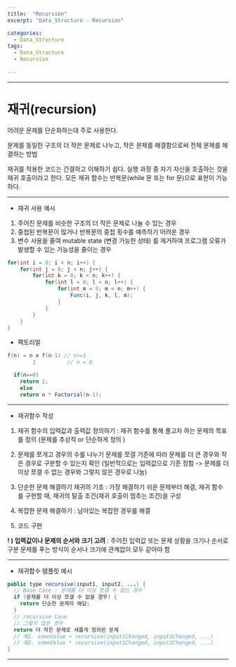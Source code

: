```yaml
---
title:  "Recursion"
excerpt: "Data_Structure - Recursion"

categories:
  - Data_Structure
tags:
  - Data_Structure
  - Recursion
  
---
```


***
**재귀(recursion)**
======

어려운 문제를 단순화하는데 주로 사용한다. 

문제를 동일한 구조의 더 작은 문제로 나누고, 
작은 문제를 해결함으로써 전체 문제를 해결하는 방법 

재귀를 적용한 코드는 간결하고 이해하기 쉽다. 
실행 과정 중 자기 자신을 호출하는 것을 재귀 호출이라고 한다. 
모든 재귀 함수는 반복문(while 문 또는 for 문)으로 표현이 가능하다. 

***

-  재귀 사용 예시


1. 주어진 문제를 비슷한 구조의 더 작은 문제로 나눌 수 있는 경우
2. 중첩된 반복문이 많거나 반복문의 중첩 횟수를 예측하기 어려운 경우
3. 변수 사용을 줄여 mutable state (변경 가능한 상태) 를 제거하여 
   프로그램 오류가 발생할 수 있는 가능성을 줄이는 경우

```java
for(int i = 0; i < n; i++) {
	for(int j = 0; j < n; j++) {
		for(int k = 0; k < n; k++) {
			for(int l = 0; l < n; l++) {
				for(int m = 0; m < n; m++) {
					Func(i, j, k, l, m);
				}
			}
		}
	}
}
```

- 팩토리얼

```java
f(n) = n x f(n-1) // n>=1
        1          // n = 0

  if(n==0)
	return 1;
    else 
	return n * Factorial(n-1);
```

***

- 재귀함수 작성 

1. 재귀 함수의 입력값과 출력값 정의하기
: 재귀 함수를 통해 풀고자 하는 문제의 목표를 정의 
  (문제를 추상적 or 단순하게 정의 )

2. 문제를 쪼개고 경우의 수를 나누기
문제를 쪼갤 기준에 따라 문제를 더 큰 경우와 작은 경우로 구분할 수 있는지 확인
(일반적으로는 입력값으로 기준 정함
-> 문제를 더 이상 쪼갤 수 없는 경우와 그렇지 않은 경우로 나눔)

3. 단순한 문제 해결하기
재귀의 기초 : 가장 해결하기 쉬운 문제부터 해결, 재귀 함수를 구현할 때, 재귀의 탈출 조건(재귀 호출이 멈추는 조건)을 구성

4. 복잡한 문제 해결하기
: 남아있는 복잡한 경우를 해결

5. 코드 구현

**! ) 입력값이나 문제의 순서와 크기 고려**
: 주어진 입력값 또는 문제 상황을 크기나 순서로 구분
  문제를 푸는 방식이 순서나 크기에 관계없이 모두 같아야 함

***

- 재귀함수 탬플릿 예시

```java
public type recursive(input1, input2, ...) {
  // Base Case : 문제를 더 이상 쪼갤 수 없는 경우
  if (문제를 더 이상 쪼갤 수 없을 경우) {
    return 단순한 문제의 해답;
  }
  // recursive Case
  // 그렇지 않은 경우
  return 더 작은 문제로 새롭게 정의된 문제
  // 예1. someValue + recursive(input1Changed, input2Changed, ...)
  // 예2. someValue * recursive(input1Changed, input2Changed, ...)
}
```

***
